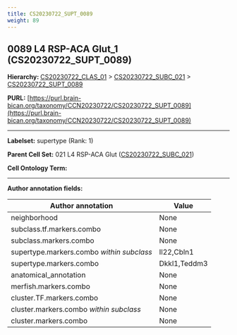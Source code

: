 ```yaml
---
title: CS20230722_SUPT_0089
weight: 89
---
```

## 0089 L4 RSP-ACA Glut_1 (CS20230722_SUPT_0089)
<b>Hierarchy: </b>
[CS20230722_CLAS_01](../CS20230722_CLAS_01) >
[CS20230722_SUBC_021](../CS20230722_SUBC_021) >
[CS20230722_SUPT_0089](../CS20230722_SUPT_0089)

**PURL:** [https://purl.brain-bican.org/taxonomy/CCN20230722/CS20230722_SUPT_0089](https://purl.brain-bican.org/taxonomy/CCN20230722/CS20230722_SUPT_0089)

---


**Labelset:** supertype (Rank: 1)

**Parent Cell Set:** 021 L4 RSP-ACA Glut ([CS20230722_SUBC_021](../CS20230722_SUBC_021))



**Cell Ontology Term:** 

[MARKER GENES.]: #


---

[TRANSFERRED ANNOTATIONS.]: #


[AUTHOR ANNOTATION FIELDS.]: #


**Author annotation fields:**

| Author annotation | Value |
|-------------------|-------|
|neighborhood|None|
|subclass.tf.markers.combo|None|
|subclass.markers.combo|None|
|supertype.markers.combo _within subclass_|Il22,Cbln1|
|supertype.markers.combo|Dkkl1,Teddm3|
|anatomical_annotation|None|
|merfish.markers.combo|None|
|cluster.TF.markers.combo|None|
|cluster.markers.combo _within subclass_|None|
|cluster.markers.combo|None|
